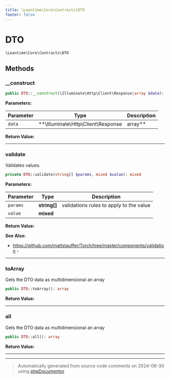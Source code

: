 ```yaml
---
title: \Leantime\Core\Contracts\DTO
footer: false
---
```


# DTO




`\Leantime\Core\Contracts\DTO`




## Methods

### __construct



```php
public DTO::__construct(\Illuminate\Http\Client\Response|array $data): mixed
```








**Parameters:**

| Parameter | Type | Description |
|-----------|------|-------------|
| `data` | **\Illuminate\Http\Client\Response|array** | The data to map to the DTO |


**Return Value:**





---
### validate

Validates values.

```php
private DTO::validate(string[] $params, mixed $value): mixed
```








**Parameters:**

| Parameter | Type | Description |
|-----------|------|-------------|
| `params` | **string[]** | validations rules to apply to the value |
| `value` | **mixed** |  |


**Return Value:**




**See Also:**

* https://github.com/mattstauffer/Torch/tree/master/components/validation - 

---
### toArray

Gets the DTO data as multidimensional an array

```php
public DTO::toArray(): array
```









**Return Value:**





---
### all

Gets the DTO data as multidimensional an array

```php
public DTO::all(): array
```









**Return Value:**





---


---
> Automatically generated from source code comments on 2024-08-30 using [phpDocumentor](http://www.phpdoc.org/)
